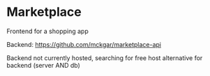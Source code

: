 # Marketplace

Frontend for a shopping app

Backend: https://github.com/mckgar/marketplace-api

Backend not currently hosted, searching for free host alternative for backend (server AND db)
